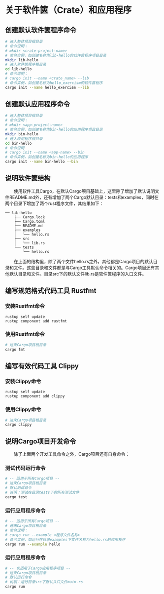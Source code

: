 # 关于软件篋（Crate）和应用程序

## 创建默认软件篋程序命令

```bash
# 进入整体项目根目录
# 命令说明：
# mkdir <crate-project-name>
# 命令实例，如创建名称为lib-hello的软件篋程序项目目录
mkdir lib-hello
# 进入软件篋程序根目录
cd lib-hello
# 命令说明：
# cargo init --name <crate_name> --lib
# 命令实例，如创建名称为hello_exercism的软件篋程序
cargo init --name hello_exercism --lib
```

## 创建默认应用程序命令

```bash
# 进入整体项目根目录
# 命令说明：
# mkdir <app-project-name>
# 命令实例，如创建名称为bin-hello的应用程序项目目录
mkdir bin-hello
# 进入应用程序根目录
cd bin-hello
# 命令说明
# cargo init --name <app-name> --bin
# 命令实例，如创建名称为bin-hello的应用程序
cargo init --name bin-hello --bin
```

## 说明软件篋结构

　　使用软件工具Cargo，在默认Cargo项目基础上，这里除了增加了默认说明文件README.md外，还有增加了两个Cargo默认目录：tests和examples，同时在两个目录下增加了两个rust程序文件，其结果如下：

```
── lib-hello
    ├── Cargo.lock
    ├── Cargo.toml
    ├── README.md
    ├── examples
    │   └── hello.rs
    ├── src
    │   └── lib.rs
    └── tests
        └── hello.rs
```

　　在上面的结构里，除了两个文件hello.rs之外，其他都是Cargo项目的默认目录和文件。这些目录和文件都是与Cargo工具默认命令相关的。Cargo项目还有其他默认目录和文件。目录src下的默认文件lib.rs是软件篋程序的入口文件。

## 编写规范格式代码工具 Rustfmt

### 安装Rustfmt命令

    rustup self update
    rustup component add rustfmt

### 使用Rustfmt命令

```bash
# 进来Cargo项目根目录
cargo fmt
```

## 编写有效代码工具 Clippy

### 安装Clippy命令

    rustup self update
    rustup component add clippy

### 使用Clippy命令

```bash
# 进来Cargo项目根目录
cargo clippy
```

## 说明Cargo项目开发命令

　　除了上面两个开发工具命令之外，Cargo项目还有自身命令：

### 测试代码运行命令

```bash
# -- 适用于所有Cargo项目 --
# 进来Cargo项目根目录
# 默认测试命令
# 说明：测试在目录tests下的所有测试文件
cargo test
```

### 运行应用程序命令

```bash
# -- 适用于所有Cargo项目 --
# 进来Cargo项目根目录
# 命令说明：
# cargo run --example <程序文件名称>
# 命令实例，如运行在目录examples下文件名称为hello.rs的应用程序
cargo run --example hello
```

### 运行应用程序命令

```bash
# -- 仅适用于Cargo应用程序项目 --
# 进来Cargo项目根目录
# 默认运行命令
# 说明：运行目录src下默认入口文件main.rs
cargo run
```

